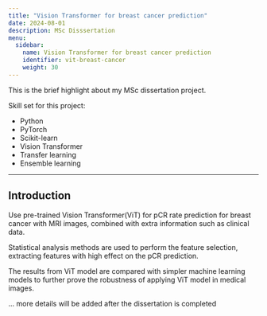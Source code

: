 ```yaml
---
title: "Vision Transformer for breast cancer prediction"
date: 2024-08-01
description: MSc Disssertation
menu:
  sidebar:
    name: Vision Transformer for breast cancer prediction
    identifier: vit-breast-cancer
    weight: 30
---
```


This is the brief highlight about my MSc dissertation project.

Skill set for this project:
- Python
- PyTorch
- Scikit-learn
- Vision Transformer
- Transfer learning
- Ensemble learning

---

## Introduction

Use pre-trained Vision Transformer(ViT) for pCR rate prediction for breast cancer with MRI images, combined with extra information such as clinical data. 

Statistical analysis methods are used to perform the feature selection, extracting features with high effect on the pCR prediction.

The results from ViT model are compared with simpler machine learning models to further prove the robustness of applying ViT model in medical images.

... more details will be added after the dissertation is completed
